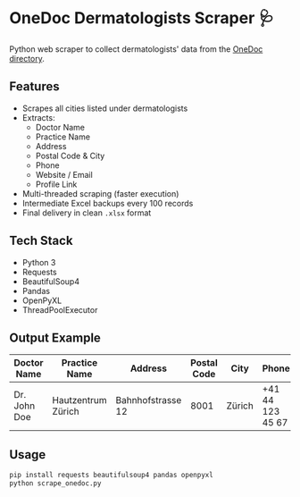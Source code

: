 # OneDoc Dermatologists Scraper 🩺

Python web scraper to collect dermatologists' data from the [OneDoc directory](https://www.onedoc.ch/de/hautarzt-dermatologe/stadte).

## Features
- Scrapes all cities listed under dermatologists
- Extracts:
  - Doctor Name
  - Practice Name
  - Address
  - Postal Code & City
  - Phone
  - Website / Email
  - Profile Link
- Multi-threaded scraping (faster execution)
- Intermediate Excel backups every 100 records
- Final delivery in clean `.xlsx` format

## Tech Stack
- Python 3
- Requests
- BeautifulSoup4
- Pandas
- OpenPyXL
- ThreadPoolExecutor

## Output Example
| Doctor Name | Practice Name | Address | Postal Code | City | Phone | Website | Email | Profile Link |
|-------------|---------------|---------|-------------|------|-------|---------|-------|--------------|
| Dr. John Doe | Hautzentrum Zürich | Bahnhofstrasse 12 | 8001 | Zürich | +41 44 123 45 67 | www.example.ch | info@example.ch | link... |

## Usage
```bash
pip install requests beautifulsoup4 pandas openpyxl
python scrape_onedoc.py
